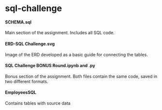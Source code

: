 # sql-challenge

#### SCHEMA.sql
Main section of the assignment. Includes all SQL code.

#### ERD-SQL Challenge.svg
Image of the ERD developed as a basic guide for connecting the tables.

#### SQL Challenge BONUS Round.ipynb and .py
Bonus section of the assignment. Both files contain the same code, saved in two different formats. 

#### EmployeesSQL 
Contains tables with source data
